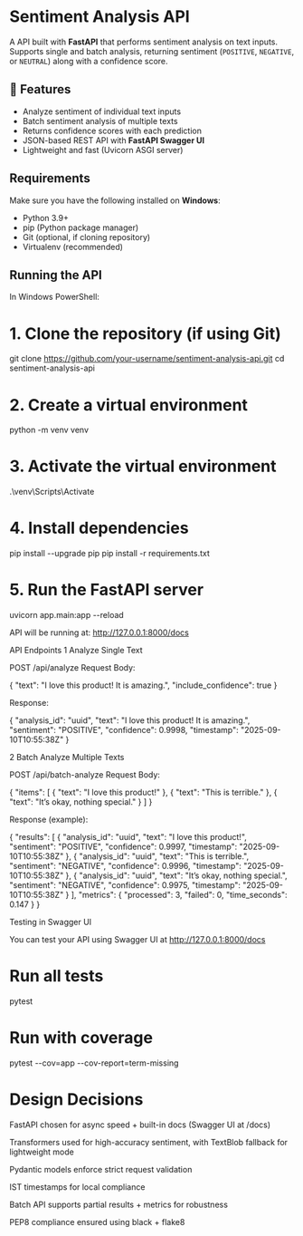 # Sentiment Analysis API

A API built with **FastAPI** that performs sentiment analysis on text inputs.  
Supports single and batch analysis, returning sentiment (`POSITIVE`, `NEGATIVE`, or `NEUTRAL`) along with a confidence score.

## 🚀 Features
- Analyze sentiment of individual text inputs
- Batch sentiment analysis of multiple texts
- Returns confidence scores with each prediction
- JSON-based REST API with **FastAPI Swagger UI**
- Lightweight and fast (Uvicorn ASGI server)

## Requirements

Make sure you have the following installed on **Windows**:

- Python 3.9+
- pip (Python package manager)
- Git (optional, if cloning repository)
- Virtualenv (recommended)

##  Running the API

In Windows PowerShell:

# 1. Clone the repository (if using Git)
git clone https://github.com/your-username/sentiment-analysis-api.git
cd sentiment-analysis-api

# 2. Create a virtual environment
python -m venv venv

# 3. Activate the virtual environment
.\venv\Scripts\Activate

# 4. Install dependencies 
pip install --upgrade pip
pip install -r requirements.txt

# 5. Run the FastAPI server
uvicorn app.main:app --reload


API will be running at:
   http://127.0.0.1:8000/docs


 API Endpoints
1️ Analyze Single Text

POST /api/analyze
Request Body:

{
  "text": "I love this product! It is amazing.",
  "include_confidence": true
}

Response:

{
  "analysis_id": "uuid",
  "text": "I love this product! It is amazing.",
  "sentiment": "POSITIVE",
  "confidence": 0.9998,
  "timestamp": "2025-09-10T10:55:38Z"
}

2️ Batch Analyze Multiple Texts

POST /api/batch-analyze
Request Body:

{
  "items": [
    { "text": "I love this product!" },
    { "text": "This is terrible." },
    { "text": "It’s okay, nothing special." }
  ]
}


Response (example):

{
  "results": [
    {
      "analysis_id": "uuid",
      "text": "I love this product!",
      "sentiment": "POSITIVE",
      "confidence": 0.9997,
      "timestamp": "2025-09-10T10:55:38Z"
    },
    {
      "analysis_id": "uuid",
      "text": "This is terrible.",
      "sentiment": "NEGATIVE",
      "confidence": 0.9996,
      "timestamp": "2025-09-10T10:55:38Z"
    },
    {
      "analysis_id": "uuid",
      "text": "It’s okay, nothing special.",
      "sentiment": "NEGATIVE",
      "confidence": 0.9975,
      "timestamp": "2025-09-10T10:55:38Z"
    }
  ],
  "metrics": {
    "processed": 3,
    "failed": 0,
    "time_seconds": 0.147
  }
}

 Testing in Swagger UI

You can test your API using Swagger UI at http://127.0.0.1:8000/docs 


# Run all tests
pytest

# Run with coverage
pytest --cov=app --cov-report=term-missing 

# Design Decisions

   FastAPI chosen for async speed + built-in docs (Swagger UI at /docs)

  Transformers used for high-accuracy sentiment, with TextBlob fallback for lightweight mode

  Pydantic models enforce strict request validation

  IST timestamps for local compliance

  Batch API supports partial results + metrics for robustness

  PEP8 compliance ensured using black + flake8
